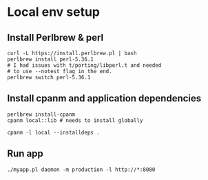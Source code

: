 # Local env setup

## Install Perlbrew & perl
```
curl -L https://install.perlbrew.pl | bash
perlbrew install perl-5.36.1
# I had issues with t/porting/libperl.t and needed
# to use --notest flag in the end.
perlbrew switch perl-5.36.1
```

## Install cpanm and application dependencies
```
perlbrew install-cpanm
cpanm local::lib # needs to install globally

cpanm -l local --installdeps .
```

## Run app
```./myapp.pl daemon -m production -l http://*:8080```